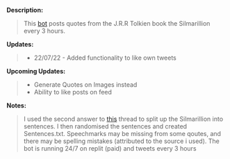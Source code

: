 
**Description:**
> This [bot](https://twitter.com/SilmarillionQo1) posts quotes from the J.R.R Tolkien book the Silmarillion every 3 hours.


**Updates:**
> - 22/07/22 - Added functionality to like own tweets

**Upcoming Updates:**
> - Generate Quotes on Images instead
> - Ability to like posts on feed


**Notes:**
> I used the second answer to [this](https://stackoverflow.com/questions/4576077/how-can-i-split-a-text-into-sentences) thread to split up the Silmarillion into sentences. I then randomised the sentences and created Sentences.txt. Speechmarks may be missing from some qoutes, and there may be spelling mistakes (attributed to the source i used). The bot is running 24/7 on replit (paid) and tweets every 3 hours
